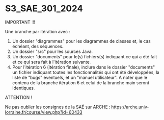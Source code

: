 # S3_SAE_301_2024

IMPORTANT !!!

Une branche par itération avec :

1. Un dossier "diagrammes" pour les diagrammes de classes et, le cas échéant, des séquences.
2. Un dossier "src" pour les sources Java.
3. Un dossier "documents" pour le(s) fichiers(s) indiquant ce qui a été fait et ce qui sera fait à l'itération suivante.
4. Pour l'itération 6 (itération finale), inclure dans le dossier "documents" un fichier indiquant toutes les fonctionnalités qui ont été développées, la liste de "bugs" éventuels, et un "manuel utilisateur". A noter que le contenu de la branche itération 6 et celui de la branche main seront identiques.

ATTENTION !

Ne pas oublier les consignes de la SAÉ sur ARCHE : https://arche.univ-lorraine.fr/course/view.php?id=60433
